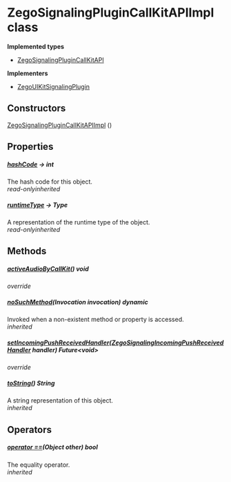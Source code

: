 


# ZegoSignalingPluginCallKitAPIImpl class













**Implemented types**

- [ZegoSignalingPluginCallKitAPI](../zego_uikit_prebuilt_live_audio_room/ZegoSignalingPluginCallKitAPI-mixin.md)


**Implementers**

- [ZegoUIKitSignalingPlugin](../zego_uikit_prebuilt_live_audio_room/ZegoUIKitSignalingPlugin-class.md)





## Constructors

[ZegoSignalingPluginCallKitAPIImpl](../zego_uikit_prebuilt_live_audio_room/ZegoSignalingPluginCallKitAPIImpl/ZegoSignalingPluginCallKitAPIImpl.md) ()

   


## Properties

##### [hashCode](../zego_uikit_prebuilt_live_audio_room/ZegoSignalingPluginCallKitAPI/hashCode.md) &#8594; int



The hash code for this object.  
_<span class="feature">read-only</span><span class="feature">inherited</span>_



##### [runtimeType](../zego_uikit_prebuilt_live_audio_room/ZegoSignalingPluginCallKitAPI/runtimeType.md) &#8594; Type



A representation of the runtime type of the object.  
_<span class="feature">read-only</span><span class="feature">inherited</span>_





## Methods

##### [activeAudioByCallKit](../zego_uikit_prebuilt_live_audio_room/ZegoSignalingPluginCallKitAPIImpl/activeAudioByCallKit.md)() void



  
_<span class="feature">override</span>_



##### [noSuchMethod](../zego_uikit_prebuilt_live_audio_room/ZegoSignalingPluginCallKitAPI/noSuchMethod.md)(Invocation invocation) dynamic



Invoked when a non-existent method or property is accessed.  
_<span class="feature">inherited</span>_



##### [setIncomingPushReceivedHandler](../zego_uikit_prebuilt_live_audio_room/ZegoSignalingPluginCallKitAPIImpl/setIncomingPushReceivedHandler.md)([ZegoSignalingIncomingPushReceivedHandler](../zego_uikit_prebuilt_live_audio_room/ZegoSignalingIncomingPushReceivedHandler.md) handler) Future&lt;void>



  
_<span class="feature">override</span>_



##### [toString](../zego_uikit_prebuilt_live_audio_room/ZegoSignalingPluginCallKitAPI/toString.md)() String



A string representation of this object.  
_<span class="feature">inherited</span>_





## Operators

##### [operator ==](../zego_uikit_prebuilt_live_audio_room/ZegoSignalingPluginCallKitAPI/operator_equals.md)(Object other) bool



The equality operator.  
_<span class="feature">inherited</span>_















